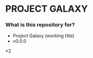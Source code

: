 # PROJECT GALAXY #

### What is this repository for? ###

* Project Galaxy (working title)
* v0.0.0

*2